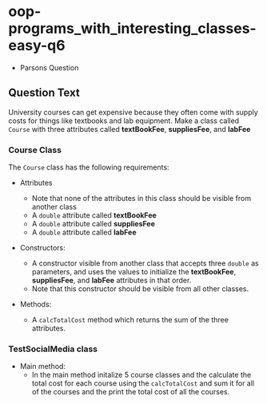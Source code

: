 # oop-programs_with_interesting_classes-easy-q6

- Parsons Question

## Question Text

University courses can get expensive because they often come with supply costs for things like textbooks and lab
equipment. Make a class called `Course` with three attributes called **textBookFee**, **suppliesFee**, and **labFee**

### Course Class

The `Course` class has the following requirements:

- Attributes
    - Note that none of the attributes in this class should be visible from another class
    - A `double` attribute called **textBookFee**
    - A `double` attribute called **suppliesFee**
    - A `double` attribute called **labFee**

- Constructors:
    - A constructor visible from another class that accepts three `double` as parameters, and uses the values
      to initialize the **textBookFee**, **suppliesFee**, and **labFee** attributes in that order.
    - Note that this constructor should be visible from all other classes.

- Methods:
    - A `calcTotalCost` method which returns the sum of the three attributes.

### TestSocialMedia class

- Main method:
    - In the main method initalize 5 course classes and the calculate the total cost for each course using the
      `calcTotalCost` and sum it for all of the courses and the print the total cost of all the courses.